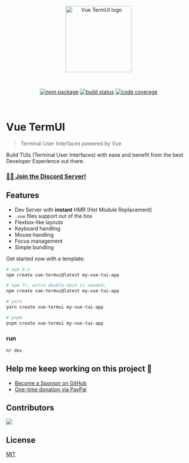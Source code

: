 <p align="center">
  <a href="https://vue-termui.esm.dev" target="_blank" rel="noopener noreferrer">
    <img width="180" src="https://vue-termui.esm.dev/logo-big.svg" alt="Vue TermUI logo">
  </a>
</p>

<br/>

<p align="center">
  <a href="https://npmjs.com/package/vue-termui"><img src="https://badgen.net/npm/v/vue-termui" alt="npm package"></a>
  <a href="https://github.com/vue-terminal/vue-termui/actions/workflows/test.yml?query=branch%3Amain"><img src="https://github.com/vue-terminal/vue-termui/actions/workflows/test.yml/badge.svg" alt="build status"></a>
  <a href="https://codecov.io/github/vue-terminal/vue-termui"><img src="https://badgen.net/codecov/c/github/vue-terminal/vue-termui" alt="code coverage"></a>
</p>

<br/>

# Vue TermUI

> Terminal User Interfaces powered by Vue

Build TUIs (Terminal User Interfaces) with ease and benefit from the best Developer Experience out there.

### [🧑‍💻 Join the Discord Server!](https://discord.gg/HPVS2AbgXP)

## Features

- Dev Server with **instant** HMR (Hot Module Replacement)
- `.vue` files support out of the box
- Flexbox-like layouts
- Keyboard handling
- Mouse handling
- Focus management
- Simple bundling

Get started now with a template:

```bash
# npm 6.x
npm create vue-termui@latest my-vue-tui-app

# npm 7+, extra double-dash is needed:
npm create vue-termui@latest my-vue-tui-app

# yarn
yarn create vue-termui my-vue-tui-app

# pnpm
pnpm create vue-termui my-vue-tui-app
```

### run 

``` bash
nr dev 
```

## Help me keep working on this project 💚

- [Become a Sponsor on GitHub](https://github.com/sponsors/posva)
- [One-time donation via PayPal](https://paypal.me/posva)

## Contributors

<a href="https://github.com/vue-terminal/vue-termui/graphs/contributors">
  <img src="https://contrib.rocks/image?repo=vue-terminal/vue-termui" />
</a>

## License

[MIT](http://opensource.org/licenses/MIT)

